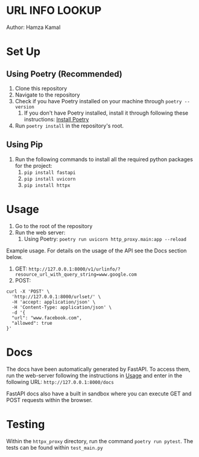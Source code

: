 # URL INFO LOOKUP
Author: Hamza Kamal

# Set Up

## Using Poetry (Recommended)
1. Clone this repository
2. Navigate to the repository
3. Check if you have Poetry installed on your machine through `poetry --version`
   1. If you don't have Poetry installed, install it through following these instructions: [Install Poetry](https://python-poetry.org/docs/#installation)
4. Run `poetry install` in the repository's root.

## Using Pip
1. Run the following commands to install all the required python packages for the project:
   1. `pip install fastapi`
   2. `pip install uvicorn`
   3. `pip install httpx`

# Usage

1. Go to the root of the repository
2. Run the web server:
   1. Using Poetry: `poetry run uvicorn http_proxy.main:app --reload`

Example usage. For details on the usage of the API see the Docs section below.
1. GET: `http://127.0.0.1:8000/v1/urlinfo/?resource_url_with_query_string=www.google.com`
2. POST: 
```
curl -X 'POST' \
  'http://127.0.0.1:8000/urlset/' \
  -H 'accept: application/json' \
  -H 'Content-Type: application/json' \
  -d '{
  "url": "www.facebook.com",
  "allowed": true
}'
```

# Docs

The docs have been automatically generated by FastAPI. To access them, run the web-server following the instructions in [Usage](#usage) and enter in the following URL:
`http://127.0.0.1:8000/docs`

FastAPI docs also have a built in sandbox where you can execute GET and POST requests within the browser.


# Testing
Within the `httpx_proxy` directory, run the command `poetry run pytest`. The tests can be found within `test_main.py`